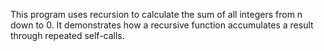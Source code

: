 This program uses recursion to calculate the sum of all integers from n down to 0. It demonstrates how a recursive function accumulates a result through repeated self-calls.
